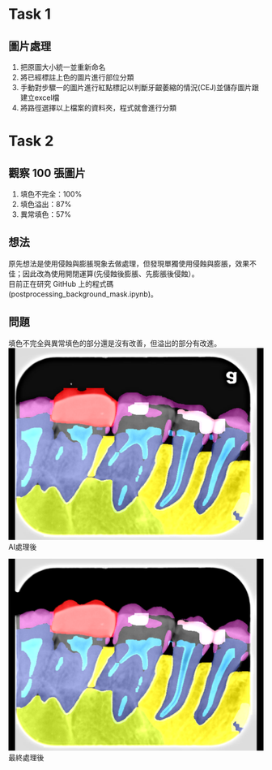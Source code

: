 # Task 1

## 圖片處理
1. 把原圖大小統一並重新命名
2. 將已經標註上色的圖片進行部位分類
3. 手動對步驟一的圖片進行紅點標記以判斷牙齦萎縮的情況(CEJ)並儲存圖片跟建立excel檔
4. 將路徑選擇以上檔案的資料夾，程式就會進行分類
                                            
# Task 2

## 觀察 100 張圖片  
1. 填色不完全：100%
2. 填色溢出：87% 
3. 異常填色：57%  

## 想法  
原先想法是使用侵蝕與膨脹現象去做處理，但發現單獨使用侵蝕與膨脹，效果不佳；因此改為使用開閉運算(先侵蝕後膨脹、先膨脹後侵蝕）。  
目前正在研究 GitHub 上的程式碼 (postprocessing_background_mask.ipynb)。  

## 問題
填色不完全與異常填色的部分還是沒有改善，但溢出的部分有改進。  
![AI處理後](../img/AI_caries-0.845815-33-1214_1_2022041830.png)  
AI處理後  

![最終處理後](../img/caries-0.845815-33-1214_1_2022041830_mask.png)  
最終處理後  


